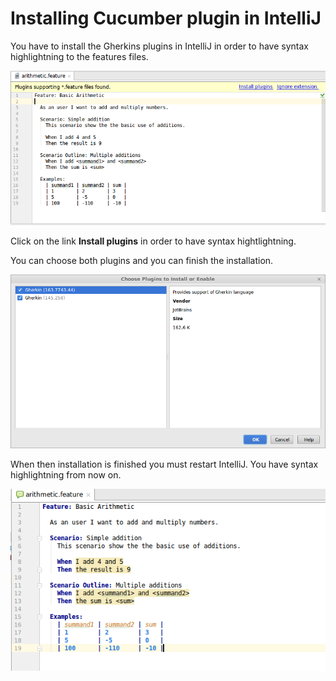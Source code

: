 # Installing Cucumber plugin in IntelliJ

You have to install the Gherkins plugins in IntelliJ in order to have syntax highlightning to the features files.

![Without syntax highlightning](intellij_without_cucumber_plugin.png)

Click on the link **Install plugins** in order to have syntax hightlightning.

You can choose both plugins and you can finish the installation.

![Installation of the Gherkin plugins](intellij_install_gherkin_plugins.png)

When then installation is finished you must restart IntelliJ. You have syntax highlightning from now on.

![Installation of the Gherking plugins is complete](intellij_with_cucumber_plugins.png)
